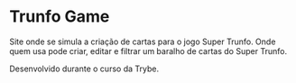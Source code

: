 # Trunfo Game

Site onde se simula a criação de cartas para o jogo Super Trunfo. Onde quem usa pode criar, editar e filtrar um baralho de cartas do Super Trunfo.

Desenvolvido durante o curso da Trybe.
